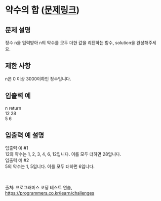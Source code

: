 # 약수의 합 ([문제링크](https://school.programmers.co.kr/learn/courses/30/lessons/12928))

## 문제 설명
정수 n을 입력받아 n의 약수를 모두 더한 값을 리턴하는 함수, solution을 완성해주세요.
<br/>

## 제한 사항
n은 0 이상 3000이하인 정수입니다.
<br/>

## 입출력 예
n	return <br/>
12	28 <br/>
5	6<br/>

## 입출력 예 설명

입출력 예 #1 <br/>
12의 약수는 1, 2, 3, 4, 6, 12입니다. 이를 모두 더하면 28입니다.
<br/>
입출력 예 #2<br/> 
5의 약수는 1, 5입니다. 이를 모두 더하면 6입니다.

<br/><br/>
출처: 프로그래머스 코딩 테스트 연습, https://programmers.co.kr/learn/challenges